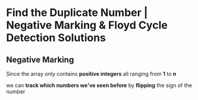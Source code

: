 # Find the Duplicate Number | Negative Marking & Floyd Cycle Detection Solutions

## Negative Marking

Since the array only contains **positive integers** all ranging from **1** to **n**

we can **track which numbers we've seen before** by **flipping** the sign of the number